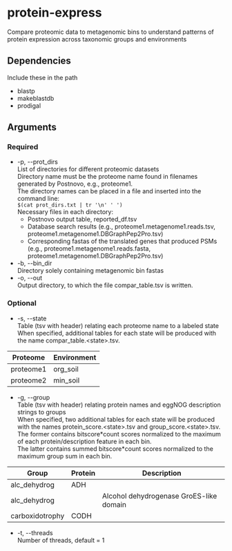 # protein-express
Compare proteomic data to metagenomic bins to understand patterns 
of protein expression across taxonomic groups and environments

## Dependencies
Include these in the path
- blastp
- makeblastdb
- prodigal

## Arguments
### Required
- -p, --prot_dirs <br />
List of directories for different proteomic datasets<br />
Directory name must be the proteome name found in filenames generated by Postnovo, e.g., 
proteome1.<br />
The directory names can be placed in a file and inserted into the command line:<br />
`$(cat prot_dirs.txt | tr '\n' ' ')`<br />
Necessary files in each directory:<br />
  - Postnovo output table, reported_df.tsv
  - Database search results
  (e.g., proteome1.metagenome1.reads.tsv, proteome1.metagenome1.DBGraphPep2Pro.tsv)
  - Corresponding fastas of the translated genes that produced PSMs
  (e.g., proteome1.metagenome1.reads.fasta, proteome1.metagenome1.DBGraphPep2Pro.tsv)<br />
- -b, --bin_dir<br />
Directory solely containing metagenomic bin fastas<br />
- -o, --out <br />
Output directory, to which the file compar_table.tsv is written.
### Optional
- -s, --state<br />
Table (tsv with header) relating each proteome name to a labeled state<br />
When specified, additional tables for each state will be produced with the name 
compar_table.\<state\>.tsv.

| Proteome  | Environment |
| --------- | ----------- |
| proteome1 | org_soil    |
| proteome2 | min_soil    |

- -g, --group <br />
Table (tsv with header) relating protein names and eggNOG description strings to groups<br />
When specified, two additional tables for each state will be produced with the names 
protein_score.\<state\>.tsv and group_score.\<state\>.tsv.<br />
The former contains bitscore\*count scores 
normalized to the maximum of each protein/description feature in each bin.<br />
The latter contains summed bitscore\*count scores 
normalized to the maximum group sum in each bin.<br />

| Group           | Protein   | Description                             |
| --------------- | --------- | --------------------------------------- |
| alc_dehydrog    | ADH       |                                         |
| alc_dehydrog    |           | Alcohol dehydrogenase GroES-like domain |
| carboxidotrophy | CODH      |                                         |

- -t, --threads<br />
Number of threads, default = 1